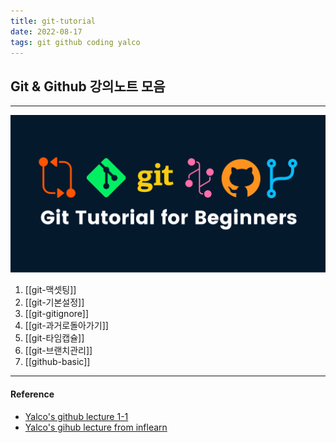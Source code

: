 ```yaml
---
title: git-tutorial
date: 2022-08-17
tags: git github coding yalco
---
```


## Git & Github 강의노트 모음
---

![](a/git-tutorial.png)

1. [[git-맥셋팅]]
2. [[git-기본설정]]
3. [[git-gitignore]]
4. [[git-과거로돌아가기]]
5. [[git-타임캡슐]]
6. [[git-브랜치관리]]
7. [[github-basic]]




---
#### Reference
- [Yalco's github lecture 1-1](https://www.yalco.kr/@git-github/1-1/)
- [Yalco's gihub lecture from inflearn](https://www.inflearn.com/course/%EC%A0%9C%EB%8C%80%EB%A1%9C-%ED%8C%8C%EB%8A%94-%EA%B9%83/dashboard)

